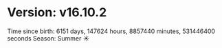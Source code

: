 # Version: v16.10.2
Time since birth: 6151 days, 147624 hours, 8857440 minutes, 531446400 seconds
Season: Summer ☀️
